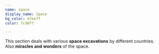 ```yaml
---
name: space
display_name: Space
bg_color: efeeff
color: 7c90ff

---
```

This section deals with various **space excavations** by different countries. Also **miracles and wonders** of the space.